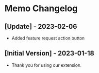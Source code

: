 # Memo Changelog

## [Update] - 2023-02-06

- Added feature request action button

## [Initial Version] - 2023-01-18

- Thank you for using our extension.
